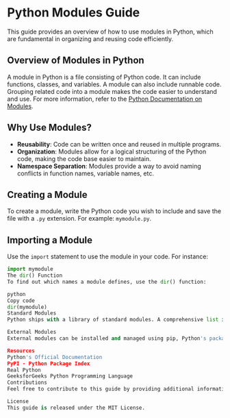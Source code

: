 # Python Modules Guide

This guide provides an overview of how to use modules in Python, which are fundamental in organizing and reusing code efficiently.

## Overview of Modules in Python

A module in Python is a file consisting of Python code. It can include functions, classes, and variables. A module can also include runnable code. Grouping related code into a module makes the code easier to understand and use. For more information, refer to the [Python Documentation on Modules](https://docs.python.org/3/tutorial/modules.html).

## Why Use Modules?

- **Reusability**: Code can be written once and reused in multiple programs.
- **Organization**: Modules allow for a logical structuring of the Python code, making the code base easier to maintain.
- **Namespace Separation**: Modules provide a way to avoid naming conflicts in function names, variable names, etc.

## Creating a Module

To create a module, write the Python code you wish to include and save the file with a `.py` extension. For example: `mymodule.py`.

## Importing a Module

Use the `import` statement to use the module in your code. For instance:
```python
import mymodule
The dir() Function
To find out which names a module defines, use the dir() function:

python
Copy code
dir(mymodule)
Standard Modules
Python ships with a library of standard modules. A comprehensive list is available in the Python Standard Library.

External Modules
External modules can be installed and managed using pip, Python's package manager. You can find these packages in the Python Package Index (PyPI).

Resources
Python's Official Documentation
PyPI - Python Package Index
Real Python
GeeksforGeeks Python Programming Language
Contributions
Feel free to contribute to this guide by providing additional information on Python modules, examples of usage, or tips on best practices.

License
This guide is released under the MIT License.
